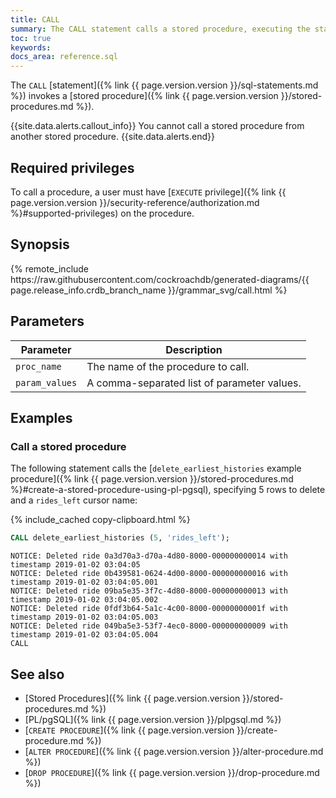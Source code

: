 ```yaml
---
title: CALL
summary: The CALL statement calls a stored procedure, executing the statements in the procedure body.
toc: true
keywords:
docs_area: reference.sql
---
```


The `CALL` [statement]({% link {{ page.version.version }}/sql-statements.md %}) invokes a [stored procedure]({% link {{ page.version.version }}/stored-procedures.md %}).

{{site.data.alerts.callout_info}}
You cannot call a stored procedure from another stored procedure.
{{site.data.alerts.end}}

## Required privileges

To call a procedure, a user must have [`EXECUTE` privilege]({% link {{ page.version.version }}/security-reference/authorization.md %}#supported-privileges) on the procedure.

## Synopsis

<div>
{% remote_include https://raw.githubusercontent.com/cockroachdb/generated-diagrams/{{ page.release_info.crdb_branch_name }}/grammar_svg/call.html %}
</div>

## Parameters

|   Parameter    |                 Description                 |
|----------------|---------------------------------------------|
| `proc_name`    | The name of the procedure to call.          |
| `param_values` | A comma-separated list of parameter values. |

## Examples

### Call a stored procedure

The following statement calls the [`delete_earliest_histories` example procedure]({% link {{ page.version.version }}/stored-procedures.md %}#create-a-stored-procedure-using-pl-pgsql), specifying 5 rows to delete and a `rides_left` cursor name:

{% include_cached copy-clipboard.html %}
~~~ sql
CALL delete_earliest_histories (5, 'rides_left');
~~~

~~~
NOTICE: Deleted ride 0a3d70a3-d70a-4d80-8000-000000000014 with timestamp 2019-01-02 03:04:05
NOTICE: Deleted ride 0b439581-0624-4d00-8000-000000000016 with timestamp 2019-01-02 03:04:05.001
NOTICE: Deleted ride 09ba5e35-3f7c-4d80-8000-000000000013 with timestamp 2019-01-02 03:04:05.002
NOTICE: Deleted ride 0fdf3b64-5a1c-4c00-8000-00000000001f with timestamp 2019-01-02 03:04:05.003
NOTICE: Deleted ride 049ba5e3-53f7-4ec0-8000-000000000009 with timestamp 2019-01-02 03:04:05.004
CALL
~~~

## See also

- [Stored Procedures]({% link {{ page.version.version }}/stored-procedures.md %})
- [PL/pgSQL]({% link {{ page.version.version }}/plpgsql.md %})
- [`CREATE PROCEDURE`]({% link {{ page.version.version }}/create-procedure.md %})
- [`ALTER PROCEDURE`]({% link {{ page.version.version }}/alter-procedure.md %})
- [`DROP PROCEDURE`]({% link {{ page.version.version }}/drop-procedure.md %})